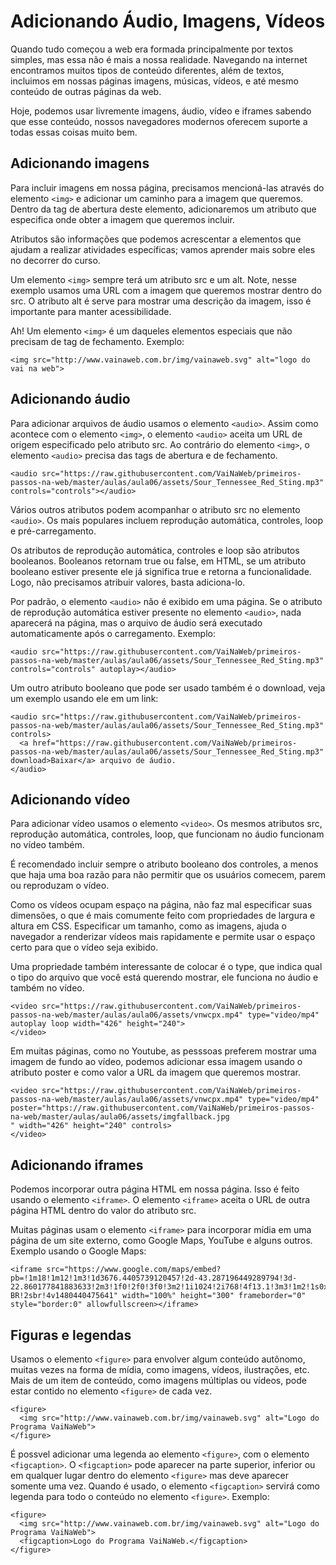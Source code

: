 # Adicionando Áudio, Imagens, Vídeos

Quando tudo começou a web era formada principalmente por textos simples, mas essa não é mais a nossa realidade. Navegando na internet encontramos muitos tipos de conteúdo diferentes, além de textos, incluimos em nossas páginas imagens, músicas, vídeos, e até mesmo conteúdo de outras páginas da web.

Hoje, podemos usar livremente imagens, áudio, vídeo e iframes sabendo que esse conteúdo, nossos navegadores modernos oferecem suporte a todas essas coisas muito bem.

## Adicionando imagens

Para incluir imagens em nossa página, precisamos mencioná-las através do elemento `<img>` e adicionar um caminho para a imagem que queremos. Dentro da tag de abertura deste elemento, adicionaremos um atributo que especifica onde obter a imagem que queremos incluir.

Atributos são informações que podemos acrescentar a elementos que ajudam a realizar atividades específicas; vamos aprender mais sobre eles no decorrer do curso.

Um elemento `<img>` sempre terá um atributo src e um alt. Note, nesse exemplo usamos uma URL com a imagem que queremos mostrar dentro do src. O atributo alt é serve para mostrar uma descrição da imagem, isso é importante para manter acessibilidade.

Ah! Um elemento `<img>` é um daqueles elementos especiais que não precisam de tag de fechamento. Exemplo:

```markup
<img src="http://www.vainaweb.com.br/img/vainaweb.svg" alt="logo do vai na web">
```

## Adicionando áudio

Para adicionar arquivos de áudio usamos o elemento `<audio>`. Assim como acontece com o elemento `<img>`, o elemento `<audio>` aceita um URL de origem especificado pelo atributo src. Ao contrário do elemento `<img>`, o elemento `<audio>` precisa das tags de abertura e de fechamento.

```markup
<audio src="https://raw.githubusercontent.com/VaiNaWeb/primeiros-passos-na-web/master/aulas/aula06/assets/Sour_Tennessee_Red_Sting.mp3" controls="controls"></audio>
```

Vários outros atributos podem acompanhar o atributo src no elemento `<audio>`. Os mais populares incluem reprodução automática, controles, loop e pré-carregamento.

Os atributos de reprodução automática, controles e loop são atributos booleanos. Booleanos retornam true ou false, em HTML, se um atributo booleano estiver presente ele já significa true e retorna a funcionalidade. Logo, não precisamos atribuir valores, basta adiciona-lo.

Por padrão, o elemento `<audio>` não é exibido em uma página. Se o atributo de reprodução automática estiver presente no elemento `<audio>`, nada aparecerá na página, mas o arquivo de áudio será executado automaticamente após o carregamento. Exemplo:

```markup
<audio src="https://raw.githubusercontent.com/VaiNaWeb/primeiros-passos-na-web/master/aulas/aula06/assets/Sour_Tennessee_Red_Sting.mp3" controls="controls" autoplay></audio>
```

Um outro atributo booleano que pode ser usado também é o download, veja um exemplo usando ele em um link:

```markup
<audio src="https://raw.githubusercontent.com/VaiNaWeb/primeiros-passos-na-web/master/aulas/aula06/assets/Sour_Tennessee_Red_Sting.mp3" controls>
  <a href="https://raw.githubusercontent.com/VaiNaWeb/primeiros-passos-na-web/master/aulas/aula06/assets/Sour_Tennessee_Red_Sting.mp3" download>Baixar</a> arquivo de áudio.
</audio>
```

## Adicionando vídeo

Para adicionar vídeo usamos o elemento `<video>`. Os mesmos atributos src, reprodução automática, controles, loop, que funcionam no áudio funcionam no vídeo também.

É recomendado incluir sempre o atributo booleano dos controles, a menos que haja uma boa razão para não permitir que os usuários comecem, parem ou reproduzam o vídeo.

Como os vídeos ocupam espaço na página, não faz mal especificar suas dimensões, o que é mais comumente feito com propriedades de largura e altura em CSS. Especificar um tamanho, como as imagens, ajuda o navegador a renderizar vídeos mais rapidamente e permite usar o espaço certo para que o vídeo seja exibido.

Uma propriedade também interessante de colocar é o type, que indica qual o tipo do arquivo que você está querendo mostrar, ele funciona no áudio e também no vídeo.

```markup
<video src="https://raw.githubusercontent.com/VaiNaWeb/primeiros-passos-na-web/master/aulas/aula06/assets/vnwcpx.mp4" type="video/mp4" autoplay loop width="426" height="240">
</video>
```

Em muitas páginas, como no Youtube, as pesssoas preferem mostrar uma imagem de fundo ao vídeo, podemos adicionar essa imagem usando o atributo poster e como valor a URL da imagem que queremos mostrar.

```markup
<video src="https://raw.githubusercontent.com/VaiNaWeb/primeiros-passos-na-web/master/aulas/aula06/assets/vnwcpx.mp4" type="video/mp4" poster="https://raw.githubusercontent.com/VaiNaWeb/primeiros-passos-na-web/master/aulas/aula06/assets/imgfallback.jpg
" width="426" height="240" controls>
</video>
```

## Adicionando iframes

Podemos incorporar outra página HTML em nossa página. Isso é feito usando o elemento `<iframe>`. O elemento `<iframe>` aceita o URL de outra página HTML dentro do valor do atributo src.

Muitas páginas usam o elemento `<iframe>` para incorporar mídia em uma página de um site externo, como Google Maps, YouTube e alguns outros. Exemplo usando o Google Maps:

```markup
<iframe src="https://www.google.com/maps/embed?pb=!1m18!1m12!1m3!1d3676.4405739120457!2d-43.287196449289794!3d-22.860177841883633!2m3!1f0!2f0!3f0!3m2!1i1024!2i768!4f13.1!3m3!1m2!1s0x997c7b48e047c7%3A0x75e759ff43f554c9!2sEDUCAP!5e0!3m2!1spt-BR!2sbr!4v1480440475641" width="100%" height="300" frameborder="0" style="border:0" allowfullscreen></iframe>
```

## Figuras e legendas

Usamos o elemento `<figure>` para envolver algum conteúdo autônomo, muitas vezes na forma de mídia, como imagens, vídeos, ilustrações, etc. Mais de um item de conteúdo, como imagens múltiplas ou vídeos, pode estar contido no elemento `<figure>` de cada vez.

```markup
<figure>
  <img src="http://www.vainaweb.com.br/img/vainaweb.svg" alt="Logo do Programa VaiNaWeb">
</figure>
```

É possvel adicionar uma legenda ao elemento `<figure>`, com o elemento `<figcaption>`. O `<figcaption>` pode aparecer na parte superior, inferior ou em qualquer lugar dentro do elemento `<figure>` mas deve aparecer somente uma vez. Quando é usado, o elemento `<figcaption>` servirá como legenda para todo o conteúdo no elemento `<figure>`. Exemplo:

```markup
<figure>
  <img src="http://www.vainaweb.com.br/img/vainaweb.svg" alt="Logo do Programa VaiNaWeb">
  <figcaption>Logo do Programa VaiNaWeb.</figcaption>
</figure>
```

